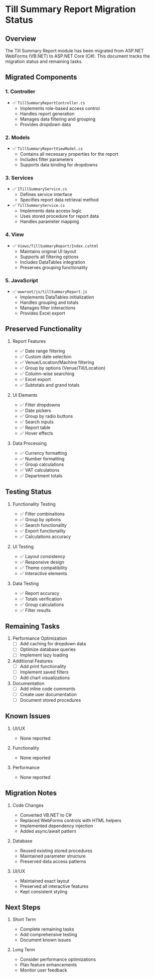 # Till Summary Report Migration Status

## Overview
The Till Summary Report module has been migrated from ASP.NET WebForms (VB.NET) to ASP.NET Core (C#). This document tracks the migration status and remaining tasks.

## Migrated Components

### 1. Controller
- ✅ `TillSummaryReportController.cs`
  - Implements role-based access control
  - Handles report generation
  - Manages data filtering and grouping
  - Provides dropdown data

### 2. Models
- ✅ `TillSummaryReportViewModel.cs`
  - Contains all necessary properties for the report
  - Includes filter parameters
  - Supports data binding for dropdowns

### 3. Services
- ✅ `ITillSummaryService.cs`
  - Defines service interface
  - Specifies report data retrieval method
- ✅ `TillSummaryService.cs`
  - Implements data access logic
  - Uses stored procedure for report data
  - Handles parameter mapping

### 4. View
- ✅ `Views/TillSummaryReport/Index.cshtml`
  - Maintains original UI layout
  - Supports all filtering options
  - Includes DataTables integration
  - Preserves grouping functionality

### 5. JavaScript
- ✅ `wwwroot/js/tillSummaryReport.js`
  - Implements DataTables initialization
  - Handles grouping and totals
  - Manages filter interactions
  - Provides Excel export

## Preserved Functionality

1. Report Features
   - ✅ Date range filtering
   - ✅ Custom date selection
   - ✅ Venue/Location/Machine filtering
   - ✅ Group by options (Venue/Till/Location)
   - ✅ Column-wise searching
   - ✅ Excel export
   - ✅ Subtotals and grand totals

2. UI Elements
   - ✅ Filter dropdowns
   - ✅ Date pickers
   - ✅ Group by radio buttons
   - ✅ Search inputs
   - ✅ Report table
   - ✅ Hover effects

3. Data Processing
   - ✅ Currency formatting
   - ✅ Number formatting
   - ✅ Group calculations
   - ✅ VAT calculations
   - ✅ Department totals

## Testing Status

1. Functionality Testing
   - ✅ Filter combinations
   - ✅ Group by options
   - ✅ Search functionality
   - ✅ Export functionality
   - ✅ Calculations accuracy

2. UI Testing
   - ✅ Layout consistency
   - ✅ Responsive design
   - ✅ Theme compatibility
   - ✅ Interactive elements

3. Data Testing
   - ✅ Report accuracy
   - ✅ Totals verification
   - ✅ Group calculations
   - ✅ Filter results

## Remaining Tasks

1. Performance Optimization
   - [ ] Add caching for dropdown data
   - [ ] Optimize database queries
   - [ ] Implement lazy loading

2. Additional Features
   - [ ] Add print functionality
   - [ ] Implement saved filters
   - [ ] Add chart visualizations

3. Documentation
   - [ ] Add inline code comments
   - [ ] Create user documentation
   - [ ] Document stored procedures

## Known Issues

1. UI/UX
   - None reported

2. Functionality
   - None reported

3. Performance
   - None reported

## Migration Notes

1. Code Changes
   - Converted VB.NET to C#
   - Replaced WebForms controls with HTML helpers
   - Implemented dependency injection
   - Added async/await pattern

2. Database
   - Reused existing stored procedures
   - Maintained parameter structure
   - Preserved data access patterns

3. UI/UX
   - Maintained exact layout
   - Preserved all interactive features
   - Kept consistent styling

## Next Steps

1. Short Term
   - Complete remaining tasks
   - Add comprehensive testing
   - Document known issues

2. Long Term
   - Consider performance optimizations
   - Plan feature enhancements
   - Monitor user feedback 
